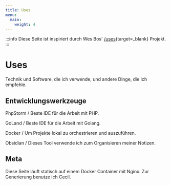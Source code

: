 ```yaml
---
title: Uses
menu:
  main:
    weight: 4
---
```


:::info
Diese Seite ist inspiriert durch Wes Bos' [/uses](https://uses.tech/){target=_blank} Projekt.
:::

# Uses

Technik und Software, die ich verwende, und andere Dinge, die ich empfehle.

## Entwicklungswerkzeuge

PhpStorm / Beste IDE für die Arbeit mit PHP.

GoLand / Beste IDE für die Arbeit mit Golang.

Docker / Um Projekte lokal zu orchestrieren und auszuführen.

Obsidian / Dieses Tool verwende ich zum Organisieren meiner Notizen.

## Meta

Diese Seite läuft statisch auf einem Docker Container mit Nginx. Zur Generierung benutze ich Cecil.
